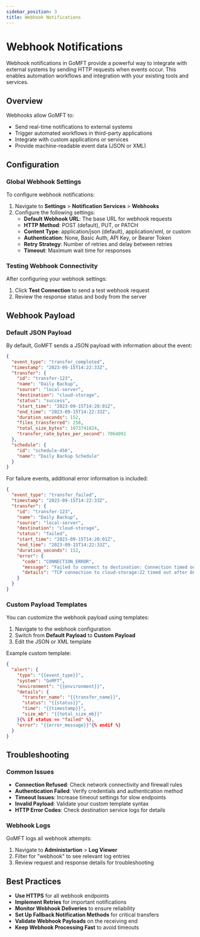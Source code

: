 ```yaml
---
sidebar_position: 3
title: Webhook Notifications
---
```


# Webhook Notifications

Webhook notifications in GoMFT provide a powerful way to integrate with external systems by sending HTTP requests when events occur. This enables automation workflows and integration with your existing tools and services.

## Overview

Webhooks allow GoMFT to:

- Send real-time notifications to external systems
- Trigger automated workflows in third-party applications
- Integrate with custom applications or services
- Provide machine-readable event data (JSON or XML)

## Configuration

### Global Webhook Settings

To configure webhook notifications:

1. Navigate to **Settings** > **Notification Services** > **Webhooks**
2. Configure the following settings:
   - **Default Webhook URL**: The base URL for webhook requests
   - **HTTP Method**: POST (default), PUT, or PATCH
   - **Content Type**: application/json (default), application/xml, or custom
   - **Authentication**: None, Basic Auth, API Key, or Bearer Token
   - **Retry Strategy**: Number of retries and delay between retries
   - **Timeout**: Maximum wait time for responses

### Testing Webhook Connectivity

After configuring your webhook settings:

1. Click **Test Connection** to send a test webhook request
2. Review the response status and body from the server

## Webhook Payload

### Default JSON Payload

By default, GoMFT sends a JSON payload with information about the event:

```json
{
  "event_type": "transfer_completed",
  "timestamp": "2023-09-15T14:22:33Z",
  "transfer": {
    "id": "transfer-123",
    "name": "Daily Backup",
    "source": "local-server",
    "destination": "cloud-storage",
    "status": "success",
    "start_time": "2023-09-15T14:20:01Z",
    "end_time": "2023-09-15T14:22:33Z",
    "duration_seconds": 152,
    "files_transferred": 258,
    "total_size_bytes": 1073741824,
    "transfer_rate_bytes_per_second": 7064091
  },
  "schedule": {
    "id": "schedule-456",
    "name": "Daily Backup Schedule"
  }
}
```

For failure events, additional error information is included:

```json
{
  "event_type": "transfer_failed",
  "timestamp": "2023-09-15T14:22:33Z",
  "transfer": {
    "id": "transfer-123",
    "name": "Daily Backup",
    "source": "local-server",
    "destination": "cloud-storage",
    "status": "failed",
    "start_time": "2023-09-15T14:20:01Z",
    "end_time": "2023-09-15T14:22:33Z",
    "duration_seconds": 152,
    "error": {
      "code": "CONNECTION_ERROR",
      "message": "Failed to connect to destination: Connection timed out",
      "details": "TCP connection to cloud-storage:22 timed out after 60 seconds"
    }
  }
}
```

### Custom Payload Templates

You can customize the webhook payload using templates:

1. Navigate to the webhook configuration
2. Switch from **Default Payload** to **Custom Payload**
3. Edit the JSON or XML template

Example custom template:

```json
{
  "alert": {
    "type": "{{event_type}}",
    "system": "GoMFT",
    "environment": "{{environment}}",
    "details": {
      "transfer_name": "{{transfer_name}}",
      "status": "{{status}}",
      "time": "{{timestamp}}",
      "size_mb": "{{total_size_mb}}"
    }{% if status == "failed" %},
    "error": "{{error_message}}"{% endif %}
  }
}
```

## Troubleshooting

### Common Issues

- **Connection Refused**: Check network connectivity and firewall rules
- **Authentication Failed**: Verify credentials and authentication method
- **Timeout Issues**: Increase timeout settings for slow endpoints
- **Invalid Payload**: Validate your custom template syntax
- **HTTP Error Codes**: Check destination service logs for details

### Webhook Logs

GoMFT logs all webhook attempts:

1. Navigate to **Administartion** > **Log Viewer**
2. Filter for "webhook" to see relevant log entries
3. Review request and response details for troubleshooting

## Best Practices

- **Use HTTPS** for all webhook endpoints
- **Implement Retries** for important notifications
- **Monitor Webhook Deliveries** to ensure reliability
- **Set Up Fallback Notification Methods** for critical transfers
- **Validate Webhook Payloads** on the receiving end
- **Keep Webhook Processing Fast** to avoid timeouts 